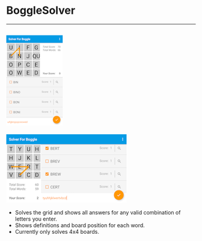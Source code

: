 # BoggleSolver
----
![Screenshot portrait](https://github.com/arthursmel/BoggleSolver/blob/master/screenshots/1.png "Screenshot portrait")
----
![Screenshot Landscape](https://github.com/arthursmel/BoggleSolver/blob/master/screenshots/2.png "Screenshot Landscape")


* Solves the grid and shows all answers for any valid combination of letters you enter.
* Shows definitions and board position for each word.
* Currently only solves 4x4 boards.
